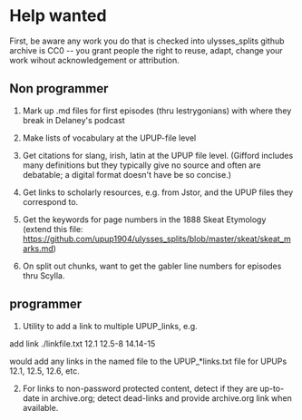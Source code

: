 # Help wanted


First, be aware any work you do that is checked into ulysses_splits
github archive is CC0 -- you grant people the right to reuse, adapt,
change your work wihout acknowledgement or attribution.

## Non programmer


1. Mark up .md files for first episodes (thru lestrygonians) with
where they break in Delaney's podcast

1. Make lists of vocabulary at the UPUP-file level

1. Get citations for slang, irish, latin at the UPUP file level.  (Gifford
includes many definitions but they typically give no source and
often are debatable; a digital format doesn't have be so concise.)

1. Get links to scholarly resources, e.g. from Jstor, and the
UPUP files they correspond to.

1. Get the keywords for page numbers in the 1888 Skeat Etymology
(extend this file: https://github.com/upup1904/ulysses_splits/blob/master/skeat/skeat_marks.md)

1. On split out chunks, want to get the gabler line numbers for episodes
thru Scylla.


## programmer

1. Utility to add a link to multiple UPUP_links, e.g.

add link ./linkfile.txt 12.1 12.5-8 14.14-15

would add any links in the named file to the UPUP_*links.txt file for
UPUPs 12.1, 12.5, 12.6, etc.

2. For links to  non-password protected content, detect if they are
up-to-date in archive.org; detect dead-links and provide archive.org link
when available.



